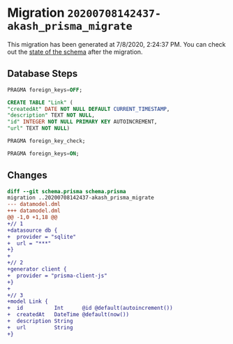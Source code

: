 # Migration `20200708142437-akash_prisma_migrate`

This migration has been generated at 7/8/2020, 2:24:37 PM.
You can check out the [state of the schema](./schema.prisma) after the migration.

## Database Steps

```sql
PRAGMA foreign_keys=OFF;

CREATE TABLE "Link" (
"createdAt" DATE NOT NULL DEFAULT CURRENT_TIMESTAMP,
"description" TEXT NOT NULL,
"id" INTEGER NOT NULL PRIMARY KEY AUTOINCREMENT,
"url" TEXT NOT NULL)

PRAGMA foreign_key_check;

PRAGMA foreign_keys=ON;
```

## Changes

```diff
diff --git schema.prisma schema.prisma
migration ..20200708142437-akash_prisma_migrate
--- datamodel.dml
+++ datamodel.dml
@@ -1,0 +1,18 @@
+// 1
+datasource db {
+  provider = "sqlite" 
+  url = "***"
+}
+
+// 2
+generator client {
+  provider = "prisma-client-js"
+}
+
+// 3
+model Link {
+  id          Int      @id @default(autoincrement())
+  createdAt   DateTime @default(now())
+  description String
+  url         String
+}
```


